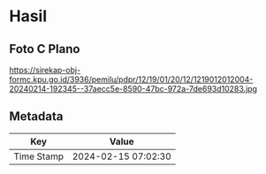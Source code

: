 # Hasil

## Foto C Plano

https://sirekap-obj-formc.kpu.go.id/3936/pemilu/pdpr/12/19/01/20/12/1219012012004-20240214-192345--37aecc5e-8590-47bc-972a-7de693d10283.jpg


## Metadata

| Key        | Value               |
| ---------- | ------------------- |
| Time Stamp | 2024-02-15 07:02:30 |



